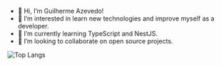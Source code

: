 - 👋 Hi, I’m Guilherme Azevedo!
- 👀 I’m interested in learn new technologies and improve myself as a developer.
- 🌱 I’m currently learning TypeScript and NestJS.
- 💞️ I’m looking to collaborate on open source projects.

![Top Langs](https://github-readme-stats.vercel.app/api/top-langs/?username=azevedoguigo&theme=tokyonight&layout=compact)
<!---
azevedoguigo/azevedoguigo is a ✨ special ✨ repository because its `README.md` (this file) appears on your GitHub profile.
You can click the Preview link to take a look at your changes.
--->
